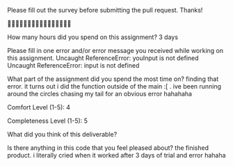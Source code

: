 Please fill out the survey before submitting the pull request. Thanks!

🚀🚀🚀🚀🚀🚀🚀🚀🚀🚀🚀🚀🚀🚀🚀🚀

How many hours did you spend on this assignment?
3 days

Please fill in one error and/or error message you received while working on this assignment.
Uncaught ReferenceError: youInput is not defined
Uncaught ReferenceError: input is not defined

What part of the assignment did you spend the most time on?
finding that error. it turns out i did the function outside of the main :[ . ive been
running around the circles chasing my tail for an obvious error hahahaha

Comfort Level (1-5):
4

Completeness Level (1-5):
5

What did you think of this deliverable?

Is there anything in this code that you feel pleased about?
the finished product. i literally cried when it worked after 3 days of trial and error hahaha
